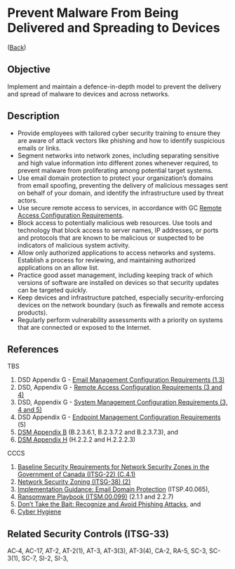 # Prevent Malware From Being Delivered and Spreading to Devices

([Back](/README.md#guidelines))

## Objective

Implement and maintain a defence-in-depth model to prevent the delivery and spread of malware to devices and across networks.

## Description

- Provide employees with tailored cyber security training to ensure they are aware of attack vectors like phishing and how to identify suspicious emails or links.
- Segment networks into network zones, including separating sensitive and high value information into different zones whenever required, to prevent malware from proliferating among potential target systems.
- Use email domain protection to protect your organization’s domains from email spoofing, preventing the delivery of malicious messages sent on behalf of your domain, and identify the infrastructure used by threat actors.
- Use secure remote access to services, in accordance with GC [Remote Access Configuration Requirements](https://www.gcpedia.gc.ca/gcwiki/images/7/7e/Remote_Access_Configuration_Requirements.pdf).
- Block access to potentially malicious web resources. Use tools and technology that block access to server names, IP addresses, or ports and protocols that are known to be malicious or suspected to be indicators of malicious system activity.
- Allow only authorized applications to access networks and systems. Establish a process for reviewing, and maintaining authorized applications on an allow list.
- Practice good asset management, including keeping track of which versions of software are installed on devices so that security updates can be targeted quickly.
- Keep devices and infrastructure patched, especially security-enforcing devices on the network boundary (such as firewalls and remote access products).
- Regularly perform vulnerability assessments with a priority on systems that are connected or exposed to the Internet.

## References

TBS

1. DSD Appendix G - [Email Management Configuration Requirements (1.3)](https://www.gcpedia.gc.ca/gcwiki/images/2/2a/Appendix_G_-_Standard_on_Enterprise_IT_Service_Common_Updates_-_20210924.pdf)
2. DSD, Appendix G - [Remote Access Configuration Requirements (3 and 4)](https://www.gcpedia.gc.ca/gcwiki/images/7/7e/Remote_Access_Configuration_Requirements.pdf)
3. DSD, Appendix G - [System Management Configuration Requirements (3, 4 and 5)](https://www.gcpedia.gc.ca/gcwiki/images/1/1e/System_Management_Configuration_Requirements.pdf)
4. DSD Appendix G - [Endpoint Management Configuration Requirements](https://www.gcpedia.gc.ca/gcwiki/images/e/e8/5_-_Endpoint_Management_Configuration_Requirements.pdf) (5)
5. [DSM Appendix B](https://www.tbs-sct.gc.ca/pol/doc-eng.aspx?id=32611&section=procedure&p=B#appB) (B.2.3.6.1, B.2.3.7.2 and B.2.3.7.3), and
6. [DSM Appendix H](https://www.tbs-sct.gc.ca/pol/doc-eng.aspx?id=32611#appH) (H.2.2.2 and H.2.2.2.3)

CCCS

1. [Baseline Security Requirements for Network Security Zones in the Government of Canada (ITSG-22) (C.4.1)](https://www.cyber.gc.ca/sites/default/files/publications/itsg-22-eng.pdf)
2. [Network Security Zoning (ITSG-38) (2)](https://cyber.gc.ca/sites/default/files/publications/itsg-38-eng.pdf)
3. [Implementation Guidance: Email Domain Protection](https://cyber.gc.ca/en/guidance/implementation-guidance-email-domain-protection) (ITSP.40.065),
4. [Ransomware Playbook (ITSM.00.099)](https://cyber.gc.ca/en/guidance/ransomware-playbook-itsm00099) (2.1.1 and 2.2.7)
5. [Don’t Take the Bait: Recognize and Avoid Phishing Attacks](https://www.cyber.gc.ca/en/guidance/dont-take-bait-recognize-and-avoid-phishing-attacks), and
6. [Cyber Hygiene](https://www.cyber.gc.ca/sites/default/files/publications/cse-its-cyber-hygiene-e.pdf)

## Related Security Controls (ITSG-33)

AC‑4, AC-17, AT-2, AT-2(1), AT-3, AT-3(3), AT-3(4), CA-2, RA-5, SC-3, SC-3(1), SC-7, SI-2, SI-3,
